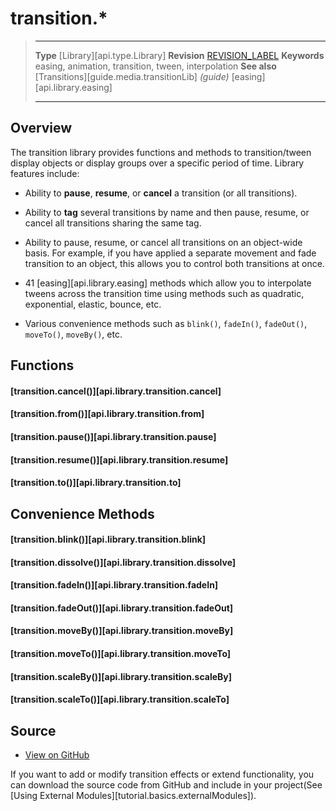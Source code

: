 # transition.*

> --------------------- ------------------------------------------------------------------------------------------
> __Type__              [Library][api.type.Library]
> __Revision__          [REVISION_LABEL](REVISION_URL)
> __Keywords__          easing, animation, transition, tween, interpolation
> __See also__			[Transitions][guide.media.transitionLib] _(guide)_
>						[easing][api.library.easing]
> --------------------- ------------------------------------------------------------------------------------------

## Overview

The transition library provides functions and methods to transition/tween display objects or display groups over a specific period of time. Library features include:

* Ability to __pause__, __resume__, or __cancel__ a transition (or all transitions).

* Ability to __tag__ several transitions by name and then pause, resume, or cancel all transitions sharing the same tag.

* Ability to pause, resume, or cancel all transitions on an object-wide basis. For example, if you have applied a separate movement and fade transition to an object, this allows you to control both transitions at once.

* 41 [easing][api.library.easing] methods which allow you to interpolate tweens across the transition time using methods such as quadratic, exponential, elastic, bounce, etc.

* Various convenience methods such as `blink()`, `fadeIn()`, `fadeOut()`, `moveTo()`, `moveBy()`, etc.


## Functions

#### [transition.cancel()][api.library.transition.cancel]

#### [transition.from()][api.library.transition.from]

#### [transition.pause()][api.library.transition.pause]

#### [transition.resume()][api.library.transition.resume]

#### [transition.to()][api.library.transition.to]

## Convenience Methods

#### [transition.blink()][api.library.transition.blink]

#### [transition.dissolve()][api.library.transition.dissolve]

#### [transition.fadeIn()][api.library.transition.fadeIn]

#### [transition.fadeOut()][api.library.transition.fadeOut]

#### [transition.moveBy()][api.library.transition.moveBy]

#### [transition.moveTo()][api.library.transition.moveTo]

#### [transition.scaleBy()][api.library.transition.scaleBy]

#### [transition.scaleTo()][api.library.transition.scaleTo]

## Source

* [View on GitHub](https://github.com/coronalabs/framework-transition)

If you want to add or modify transition effects or extend functionality, you can download the source code from GitHub and include in your project(See [Using External Modules][tutorial.basics.externalModules]).
